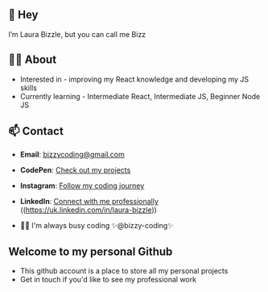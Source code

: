 ## 👋 Hey
I’m Laura Bizzle, but you can call me Bizz

## 👩‍💻 About
- Interested in - improving my React knowledge and developing my JS skills 
- Currently learning - Intermediate React, Intermediate JS, Beginner Node JS

## 📫 Contact
- **Email**: [bizzycoding@gmail.com](mailto:bizzycoding@gmail.com)
- **CodePen**: [Check out my projects](https://codepen.io/Bizzy-Coding)
- **Instagram**: [Follow my coding journey](https://www.instagram.com/bizzy_coding/)
- **LinkedIn**: [Connect with me professionally](#) ((https://uk.linkedin.com/in/laura-bizzle))

- 👩‍💻 I'm always busy coding ✨@bizzy-coding✨

## Welcome to my personal Github 

- This github account is a place to store all my personal projects 
- Get in touch if you'd like to see my professional work

<!---
bizzy-coding/bizzy-coding is a ✨ special ✨ repository because its `README.md` (this file) appears on your GitHub profile.
You can click the Preview link to take a look at your changes.
--->
